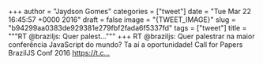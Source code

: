 
+++
author = "Jaydson Gomes"
categories = ["tweet"]
date = "Tue Mar 22 16:45:57 +0000 2016"
draft = false
image = "{TWEET_IMAGE}"
slug = "b94299aa0383de929381e279fbf2fada6f5337fd"
tags = ["tweet"]
title = """RT @braziljs: Quer palest..."""
+++
RT @braziljs: Quer palestrar na maior conferência JavaScript do mundo? Ta aí a oportunidade! Call for Papers BrazilJS Conf 2016 https://t.c…
